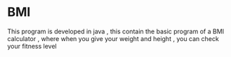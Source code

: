 # BMI
This program is developed in java , this contain the basic program of a BMI calculator , where when you give your weight and height , you can check your fitness level

